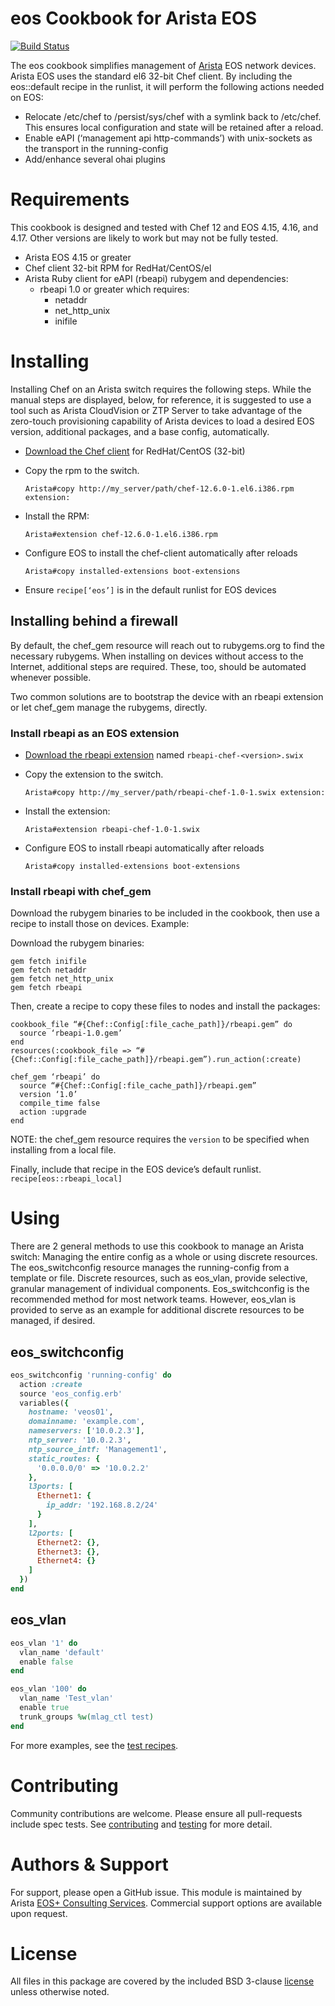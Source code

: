 # eos Cookbook for Arista EOS

[![Build Status](https://jenkins-01.eastus.cloudapp.azure.com/job/arista-eos-cookbook/badge/icon)](https://jenkins-01.eastus.cloudapp.azure.com/job/arista-eos-cookbook/)

The eos cookbook simplifies management of [Arista](https://www.arista.com/) EOS
network devices.  Arista EOS uses the standard el6 32-bit Chef client.  By
including the eos::default recipe in the runlist, it will perform the
following actions needed on EOS:
- Relocate /etc/chef to /persist/sys/chef with a symlink back to /etc/chef.
  This ensures local configuration and state will be retained after a reload.
- Enable eAPI (‘management api http-commands’) with unix-sockets as the
  transport in the running-config
- Add/enhance several ohai plugins

# Requirements

This cookbook is designed and tested with Chef 12 and EOS 4.15, 4.16, and 4.17.
Other versions are likely to work but may not be fully tested.

  - Arista EOS 4.15 or greater
  - Chef client 32-bit RPM for RedHat/CentOS/el
  - Arista Ruby client for eAPI (rbeapi) rubygem and dependencies:
    - rbeapi 1.0 or greater which requires:
      - netaddr
      - net_http_unix
      - inifile

# Installing

Installing Chef on an Arista switch requires the following steps. While the
manual steps are displayed, below, for reference, it is suggested to use a tool
such as Arista CloudVision or ZTP Server to take advantage of the zero-touch
provisioning capability of Arista devices to load a desired EOS version,
additional packages, and a base config, automatically.

- [Download the Chef client](https://downloads.chef.io/chef-client/redhat/)
  for RedHat/CentOS (32-bit)
- Copy the rpm to the switch.

    ```
    Arista#copy http://my_server/path/chef-12.6.0-1.el6.i386.rpm extension:
    ```

- Install the RPM:

    ```
    Arista#extension chef-12.6.0-1.el6.i386.rpm
    ```

- Configure EOS to install the chef-client automatically after reloads

    ```
    Arista#copy installed-extensions boot-extensions
    ```

- Ensure `recipe[‘eos’]` is in the default runlist for EOS devices

## Installing behind a firewall

By default, the chef_gem resource will reach out to rubygems.org to find the
necessary rubygems.  When installing on devices without access to the Internet,
additional steps are required.  These, too, should be automated whenever
possible.

Two common solutions are to bootstrap the device with an rbeapi extension or let chef_gem manage the rubygems, directly.

### Install rbeapi as an EOS extension

- [Download the rbeapi extension](https://github.com/arista-eosplus/rbeapi/releases)
  named `rbeapi-chef-<version>.swix`
- Copy the extension to the switch.

    ```
    Arista#copy http://my_server/path/rbeapi-chef-1.0-1.swix extension:
    ```

- Install the extension:

    ```
    Arista#extension rbeapi-chef-1.0-1.swix
    ```

- Configure EOS to install rbeapi automatically after reloads

    ```
    Arista#copy installed-extensions boot-extensions
    ```

### Install rbeapi with chef_gem

Download the rubygem binaries to be included in the cookbook, then use a recipe
to install those on devices.  Example:

Download the rubygem binaries:

```
gem fetch inifile
gem fetch netaddr
gem fetch net_http_unix
gem fetch rbeapi
```

Then, create a recipe to copy these files to nodes and install the packages:

```
cookbook_file “#{Chef::Config[:file_cache_path]}/rbeapi.gem” do
  source ‘rbeapi-1.0.gem’
end
resources(:cookbook_file => “#{Chef::Config[:file_cache_path]}/rbeapi.gem”).run_action(:create)

chef_gem ‘rbeapi’ do
  source “#{Chef::Config[:file_cache_path]}/rbeapi.gem”
  version ‘1.0’
  compile_time false
  action :upgrade
end
```

NOTE: the chef_gem resource requires the `version` to be specified when
installing from a local file.

Finally, include that recipe in the EOS device’s default runlist.
`recipe[eos::rbeapi_local]`

# Using

There are 2 general methods to use this cookbook to manage an Arista switch:
Managing the entire config as a whole or using discrete resources. The
eos_switchconfig resource manages the running-config from a template or file.
Discrete resources, such as eos_vlan, provide selective, granular management of
individual components. Eos_switchconfig is the recommended method for most
network teams. However, eos_vlan is provided to serve as an example for
additional discrete resources to be managed, if desired.

## eos_switchconfig

```ruby
eos_switchconfig 'running-config' do
  action :create
  source 'eos_config.erb'
  variables({
    hostname: 'veos01',
    domainname: 'example.com',
    nameservers: ['10.0.2.3'],
    ntp_server: '10.0.2.3',
    ntp_source_intf: 'Management1',
    static_routes: {
      '0.0.0.0/0' => '10.0.2.2'
    },
    l3ports: [
      Ethernet1: {
        ip_addr: '192.168.8.2/24'
      }
    ],
    l2ports: [
      Ethernet2: {},
      Ethernet3: {},
      Ethernet4: {}
    ]
  })
end
```

## eos_vlan

```ruby
eos_vlan '1' do
  vlan_name 'default'
  enable false
end

eos_vlan '100' do
  vlan_name 'Test_vlan'
  enable true
  trunk_groups %w(mlag_ctl test)
end
```

For more examples, see the [test recipes](test/cookbooks/eos_test/recipes).

# Contributing

Community contributions are welcome.  Please ensure all pull-requests include
spec tests. See [contributing](CONTRIBUTING.md) and [testing](TESTING.md) for more detail.

# Authors & Support

For support, please open a GitHub issue.  This module is maintained by Arista
[EOS+ Consulting Services](mailto://eosplus-dev@arista.com). Commercial support
options are available upon request.

# License

All files in this package are covered by the included BSD 3-clause
[license](LICENSE) unless otherwise noted.
